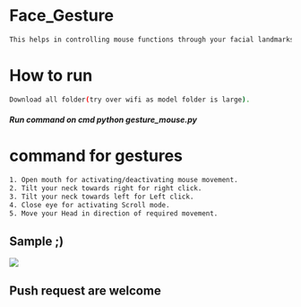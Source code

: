 # Face_Gesture
```bash
This helps in controlling mouse functions through your facial landmarks.
```
# How to run
```bash
Download all folder(try over wifi as model folder is large).
```
##### Run command on cmd  python gesture_mouse.py


# command for gestures
```bash
1. Open mouth for activating/deactivating mouse movement.
2. Tilt your neck towards right for right click.
3. Tilt your neck towards left for Left click.
4. Close eye for activating Scroll mode.
5. Move your Head in direction of required movement.
```
## Sample ;)
<img src="Sample/example.gif">

## Push request are welcome



